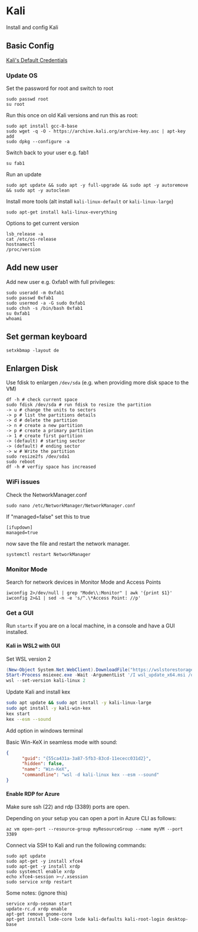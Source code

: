 # Kali

Install and config Kali

## Basic Config

[Kali's Default Credentials](https://www.kali.org/docs/introduction/default-credentials/)

### Update OS

Set the password for root and switch to root

```shell
sudo passwd root
su root
```

Run this once on old Kali versions and run this as root:

```shell
sudo apt install gcc-8-base
sudo wget -q -O - https://archive.kali.org/archive-key.asc | apt-key add
sudo dpkg --configure -a
```

Switch back to your user e.g. fab1

```shell
su fab1
```

Run an update

```shell
sudo apt update && sudo apt -y full-upgrade && sudo apt -y autoremove && sudo apt -y autoclean
```

Install more tools (alt install ```kali-linux-default``` or ```kali-linux-large```)

```shell
sudo apt-get install kali-linux-everything
```

Options to get current version

```shell
lsb_release -a
cat /etc/os-release
hostnamectl
/proc/version
```

## Add new user

Add new user e.g. 0xfab1 with full privileges:

```shell
sudo useradd -m 0xfab1
sudo passwd 0xfab1
sudo usermod -a -G sudo 0xfab1
sudo chsh -s /bin/bash 0xfab1
su 0xfab1
whoami
```

## Set german keyboard

```shell
setxkbmap -layout de
```

## Enlargen Disk

Use fdisk to enlargen ```/dev/sda``` (e.g. when providing more disk space to the VM)

```shell
df -h # check current space
sudo fdisk /dev/sda # run fdisk to resize the partition
-> u # change the units to sectors
-> p # list the partitions details
-> d # delete the partition
-> n # create a new partition
-> p # create a primary partition
-> 1 # create first partition
-> (default) # starting sector  
-> (default) # ending sector
-> w # Write the partition
sudo resize2fs /dev/sda1
sudo reboot
df -h # verfiy space has increased
```

### WiFi issues

Check the NetworkManager.conf

```shell
sudo nano /etc/NetworkManager/NetworkManager.conf
```

If "managed=false" set this to true

```shell
[ifupdown]
managed=true
```

now save the file and restart the network manager.

```shell
systemctl restart NetworkManager
```

### Monitor Mode

Search for network devices in Monitor Mode and Access Points

```shell
iwconfig 2>/dev/null | grep "Mode\\:Monitor" | awk '{print $1}'
iwconfig 2>&1 | sed -n -e 's/^.\*Access Point: //p'
```

### Get a GUI

Run ```startx``` if you are on a local machine, in a console and have a GUI installed.

#### Kali in WSL2 with GUI

Set WSL version 2

```powershell
(New-Object System.Net.WebClient).DownloadFile("https://wslstorestorage.blob.core.windows.net/wslblob/wsl_update_x64.msi", "wsl_update_x64.msi") 
Start-Process msiexec.exe -Wait -ArgumentList '/I wsl_update_x64.msi /quiet' 
wsl --set-version kali-linux 2
```

Update Kali and install kex

```bash
sudo apt update && sudo apt install -y kali-linux-large
sudo apt install -y kali-win-kex
kex start
kex --esm --sound
```

Add option in windows terminal

Basic Win-KeX in seamless mode with sound:

```json
{
      "guid": "{55ca431a-3a87-5fb3-83cd-11ececc031d2}",
      "hidden": false,
      "name": "Win-KeX",
      "commandline": "wsl -d kali-linux kex --esm --sound"
}
```

#### Enable RDP for Azure

Make sure ssh (22) and rdp (3389) ports are open.

Depending on your setup you can open a port in Azure CLI as follows:

```shell
az vm open-port --resource-group myResourceGroup --name myVM --port 3389
```

Connect via SSH to Kali and run the following commands:

```shell
sudo apt update
sudo apt-get -y install xfce4
sudo apt-get -y install xrdp
sudo systemctl enable xrdp
echo xfce4-session >~/.xsession
sudo service xrdp restart
```

Some notes: (ignore this)

```shell
service xrdp-sesman start
update-rc.d xrdp enable
apt-get remove gnome-core
apt-get install lxde-core lxde kali-defaults kali-root-login desktop-base
```
